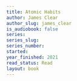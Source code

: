 ```yaml
---
title: Atomic Habits
author: James Clear
author_slug: james_clear
is_audiobook: false
series: 
series_slug: 
series_number: 
started: 
year_finished: 2021
read_status: Read
layout: book
---
```

